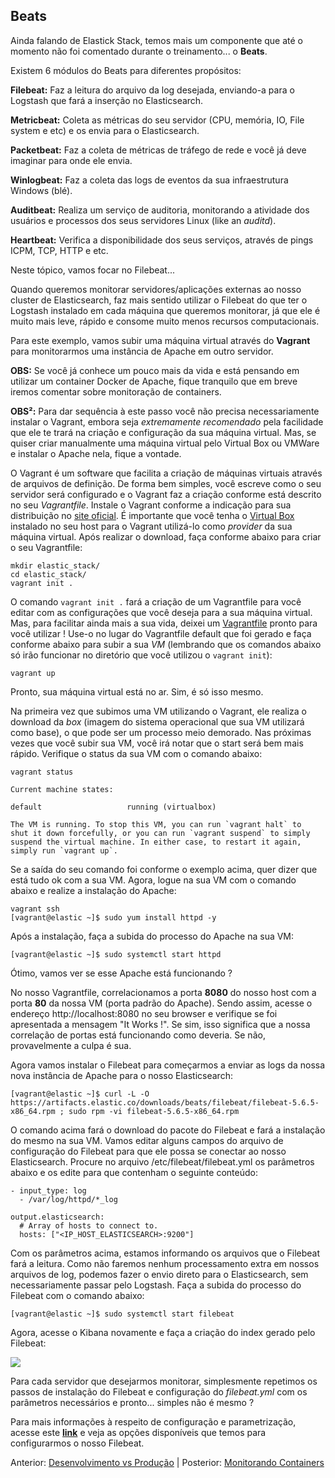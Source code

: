 ## Beats

Ainda falando de Elastick Stack, temos mais um componente que até o momento não foi comentado durante o treinamento... o __Beats__.

Existem 6 módulos do Beats para diferentes propósitos:

__Filebeat:__ Faz a leitura do arquivo da log desejada, enviando-a para o Logstash que fará a inserção no Elasticsearch.

__Metricbeat:__ Coleta as métricas do seu servidor (CPU, memória, IO, File system e etc) e os envia para o Elasticsearch.

__Packetbeat:__ Faz a coleta de métricas de tráfego de rede e você já deve imaginar para onde ele envia.

__Winlogbeat:__ Faz a coleta das logs de eventos da sua infraestrutura Windows (blé).

__Auditbeat:__ Realiza um serviço de auditoria, monitorando a atividade dos usuários e processos dos seus servidores Linux (like an _auditd_).

__Heartbeat:__ Verifica a disponibilidade dos seus serviços, através de pings ICPM, TCP, HTTP e etc.

Neste tópico, vamos focar no Filebeat...

Quando queremos monitorar servidores/aplicações externas ao nosso cluster de Elasticsearch, faz mais sentido utilizar o Filebeat do que ter o Logstash instalado em cada máquina que queremos monitorar, já que ele é muito mais leve, rápido e consome muito menos recursos computacionais.

Para este exemplo, vamos subir uma máquina virtual através do __Vagrant__ para monitorarmos uma instância de Apache em outro servidor.

__OBS:__ Se você já conhece um pouco mais da vida e está pensando em utilizar um container Docker de Apache, fique tranquilo que em breve iremos comentar sobre monitoração de containers.

__OBS²:__ Para dar sequência à este passo você não precisa necessariamente instalar o Vagrant, embora seja _extremamente recomendado_ pela facilidade que ele te trará na criação e configuração da sua máquina virtual. Mas, se quiser criar manualmente uma máquina virtual pelo Virtual Box ou VMWare e instalar o Apache nela, fique a vontade.

O Vagrant é um software que facilita a criação de máquinas virtuais através de arquivos de definição. De forma bem simples, você escreve como o seu servidor será configurado e o Vagrant faz a criação conforme está descrito no seu _Vagrantfile_. Instale o Vagrant conforme a indicação para sua distribuição no [site oficial](https://www.vagrantup.com/downloads.html). É importante que você tenha o [Virtual Box](https://www.virtualbox.org/wiki/Downloads) instalado no seu host para o Vagrant utilizá-lo como _provider_ da sua máquina virtual. Após realizar o download, faça conforme abaixo para criar o seu Vagrantfile:

```
mkdir elastic_stack/
cd elastic_stack/
vagrant init .
```

O comando `vagrant init .` fará a criação de um Vagrantfile para você editar com as configurações que você deseja para a sua máquina virtual. Mas, para facilitar ainda mais a sua vida, deixei um [Vagrantfile](/vagrant/Vagrantfile) pronto para você utilizar ! Use-o no lugar do Vagrantfile default que foi gerado e faça conforme abaixo para subir a sua _VM_ (lembrando que os comandos abaixo só irão funcionar no diretório que você utilizou o `vagrant init`):

```
vagrant up
```

Pronto, sua máquina virtual está no ar. Sim, é só isso mesmo.

Na primeira vez que subimos uma VM utilizando o Vagrant, ele realiza o download da _box_ (imagem do sistema operacional que sua VM utilizará como base), o que pode ser um processo meio demorado. Nas próximas vezes que você subir sua VM, você irá notar que o start será bem mais rápido. Verifique o status da sua VM com o comando abaixo:

```
vagrant status

Current machine states:

default                   running (virtualbox)

The VM is running. To stop this VM, you can run `vagrant halt` to
shut it down forcefully, or you can run `vagrant suspend` to simply
suspend the virtual machine. In either case, to restart it again,
simply run `vagrant up`.
```

Se a saída do seu comando foi conforme o exemplo acima, quer dizer que está tudo ok com a sua VM. Agora, logue na sua VM com o comando abaixo e realize a instalação do Apache:

```
vagrant ssh
[vagrant@elastic ~]$ sudo yum install httpd -y
```

Após a instalação, faça a subida do processo do Apache na sua VM:

```
[vagrant@elastic ~]$ sudo systemctl start httpd
```

Ótimo, vamos ver se esse Apache está funcionando ?

No nosso Vagrantfile, correlacionamos a porta __8080__ do nosso host com a porta __80__ da nossa VM (porta padrão do Apache). Sendo assim, acesse o endereço http://localhost:8080 no seu browser e verifique se foi apresentada a mensagem "It Works !". Se sim, isso significa que a nossa correlação de portas está funcionando como deveria. Se não, provavelmente a culpa é sua.

Agora vamos instalar o Filebeat para começarmos a enviar as logs da nossa nova instância de Apache para o nosso Elasticsearch:

```
[vagrant@elastic ~]$ curl -L -O https://artifacts.elastic.co/downloads/beats/filebeat/filebeat-5.6.5-x86_64.rpm ; sudo rpm -vi filebeat-5.6.5-x86_64.rpm
```

O comando acima fará o download do pacote do Filebeat e fará a instalação do mesmo na sua VM. Vamos editar alguns campos do arquivo de configuração do Filebeat para que ele possa se conectar ao nosso Elasticsearch. Procure no arquivo /etc/filebeat/filebeat.yml os parâmetros abaixo e os edite para que contenham o seguinte conteúdo:

```
- input_type: log                         
  - /var/log/httpd/*_log

output.elasticsearch:
  # Array of hosts to connect to.
  hosts: ["<IP_HOST_ELASTICSEARCH>:9200"]
```

Com os parâmetros acima, estamos informando os arquivos que o Filebeat fará a leitura. Como não faremos nenhum processamento extra em nossos arquivos de log, podemos fazer o envio direto para o Elasticsearch, sem necessariamente  passar pelo Logstash. Faça a subida do processo do Filebeat com o comando abaixo:

```
[vagrant@elastic ~]$ sudo systemctl start filebeat
```

Agora, acesse o Kibana novamente e faça a criação do index gerado pelo Filebeat:

![](/gifs/filebeat.gif)

Para cada servidor que desejarmos monitorar, simplesmente repetimos os passos de instalação do Filebeat e configuração do _filebeat.yml_ com os parâmetros necessários e pronto... simples não é mesmo ?

Para mais informações à respeito de configuração e parametrização, acesse este __[link](https://www.elastic.co/guide/en/beats/filebeat/current/configuring-howto-filebeat.html)__ e veja as opções disponíveis que temos para configurarmos o nosso Filebeat.

Anterior: [Desenvolvimento vs Produção](/pages/dev_vs_prod.md) | Posterior: [Monitorando Containers](/pages/containers.md)
